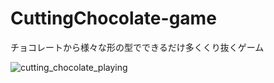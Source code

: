 # CuttingChocolate-game
チョコレートから様々な形の型でできるだけ多くくり抜くゲーム

![cutting_chocolate_playing](https://user-images.githubusercontent.com/18528917/106479584-d5af6300-64ed-11eb-82e8-c59fefbf0d1b.png)
